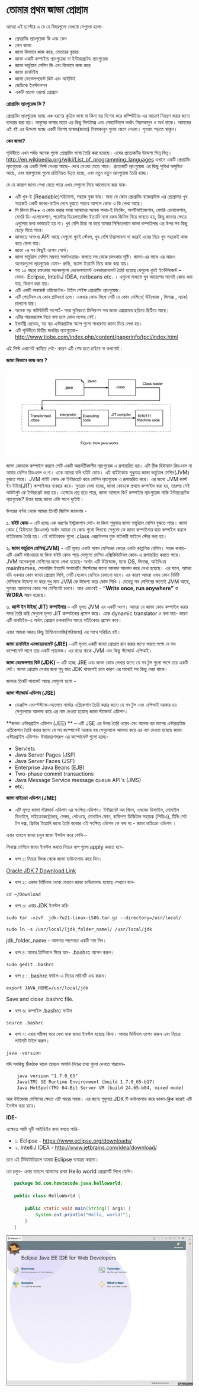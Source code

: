 # তোমার প্রথম জাভা প্রোগ্রাম

আমরা এই চ্যাপ্টার এ যে যে বিষয়গুলো দেখবো  সেগুলো হলো-

* প্রোগ্রামিং ল্যাংগুয়েজ কি এবং কেন
* কেন জাভা
* জাভা কিভাবে কাজ করে, ভেতরের বৃত্তান্ত
* জাভা একটি কম্পাইল্ড ল্যাংগুয়েজ না ইন্টারপ্রেটেড ল্যাংগুয়েজ
* জাভা ভার্চুয়াল মেশিন কি এবং কিভাবে কাজ করে
* জাভা রানটাইম
* জাভা ডেভেলপমেন্ট কিট এবং আইডিই
* জেডিকে ইনস্টলেশন 
* একটি হ্যালো ওয়ার্ল্ড প্রোগ্রাম 

**প্রোগ্রামিং ল্যাংগুয়েজ কি ?** 

প্রোগ্রামিং ল্যাংগুয়েজ হচ্ছে এক ধরণের কৃত্রিম ভাষা যা কিনা যন্ত্র বিশেষ করে কম্পিউটার-এর আচরণ নিয়ন্ত্রণ করার জন্যে ব্যবহার করা হয়। মানুষের ভাষার মতো এর কিছু সিনট্যাক্স এবং সেম্যান্টিক্‌স অর্থাৎ নিয়মকানুন ও অর্থ থাকে।  আমাদের এই বই এর উদ্দেশ্য হচ্ছে একটি বিশেষ ভাষার(জাভা) নিয়মকানুন গুলো জেনে নেওয়া। সুতরাং পড়তে থাকুন। 

**কেন জাভা?** 

পৃথিবীতে এখন পর্যন্ত অনেক গুলো প্রোগ্রামিং ভাষা তৈরি করা হয়েছে। এদের প্রত্যেকটির উদ্দেশ্য  ভিন্ন ভিন্ন। http://en.wikipedia.org/wiki/List_of_programming_languages এখানে একটি প্রোগ্রামিং ল্যাংগুয়েজ এর একটি লিস্ট দেওয়া আছে- দেখে নেওয়া যেতে পারে। প্রত্যেকটি ল্যাংগুয়েজ এর কিছু সুবিধা অসুবিধা আছে, এবং  ল্যাংগুয়েজ গুলো প্রতিনিয়ত উন্নত হচ্ছে, এবং নতুন নতুন  ল্যাংগুয়েজ তৈরি হচ্ছে। 

যে যে কারণে জাভা শেখা যেতে পারে এখন সেগুলো নিয়ে আলোচনা করা যাক-  

- এটি খুব-ই (Readable)পাঠযোগ্য, সহজে বুঝা যায়। অন্য যে কোন প্রোগ্রামিং ব্যাকগ্রাউন্ড এর প্রোগ্রামার খুব সহজেই একটি জাভা-ফাইল দেখে বুঝতে পারবে আসলে কোড এ কি লেখা আছে।
- সি কিংবা সি++ এ কোড করার সময় আমাদের অনেক সময়-ই লিংকিং, অপটিমাইজেশান, মেমরি এলোকেশান, মেমরি ডি-এলোকেশান, পয়েন্টার ডিরেফারেন্সিং ইত্যাদি নানা রকম জিনিস নিয়ে ভাবতে হয়, কিন্তু জাভার ক্ষেত্রে এগুলোর কথা ভাবতেই হয় না। খুব বেশি চিন্তা না করে আমরা নিশ্চিতভাবে জাভা কম্পাইলার এর উপর সব কিছু ছেড়ে দিতে পারে।
- জাভাতে অসংখ্য API আছে যেগুলো খুবই স্টেবল, খুব বেশি চিন্তাভাবনা না করেই এদের নিয়ে খুব সহজেই কাজ করে ফেলা যায়।
- জাভা -র সব কিছুই ওপেন সোর্স। 
- জাভা ভার্চুয়াল মেশিন সম্ভবত সফটওয়্যার- জগতে সব থেকে চমৎকার সৃষ্টি। জাভা-এর সাথে এর আরও অনেকগুলো ল্যাংগুয়েজ যেমন- গ্রুভি, স্ক্যালা ইত্যাদি নিয়ে কাজ করা যায়।
- গত ১৫ বছরে চমৎকার অনেকগুলো ডেভেলপমেন্ট এনভায়রনমেন্ট তৈরি হয়েছে যেগুলো খুবই ইন্টেলিজেন্ট – যেমন- Eclipse, IntelliJ IDEA, netbeans etc. । এগুলো মাধ্যমে খুব আয়েশের সাথেই কোড করা যায়, ডিবাগ করা যায়।
- এটি একটি অবজেক্ট ওরিয়েন্টেড- টাইপ সেইফ প্রোগ্রামিং ল্যাংগুয়েজ।
- এটি পোর্টেবল যে কোন প্লাটফর্মে চলে। একবার কোড লিখে সেটি যে কোন মেশিনে( উইন্ডোজ , লিনাক্স , ম্যাক) চালানো যায়।
- অনেক বড় কমিউনিটি সাপোর্ট- সারা দুনিয়াতে মিলিয়নস অব জাভা প্রোগ্রামার ছড়িয়ে ছিটিয়ে আছে।
- এটির পারফরমেন্স নিয়ে বলা চলে কোন সন্দেহ নেই।
- ইন্ডাস্ট্রি গ্রেডেড, বড় বড় এন্টারপ্রাইজ অ্যাপ গুলো সাধারণত জাভা দিয়ে লেখা হয়।
- এটি পৃথিবীতে দ্বিতীয় জনপ্রিয় ল্যাংগুয়েজ- http://www.tiobe.com/index.php/content/paperinfo/tpci/index.html


এই লিস্ট এখানেই থামিয়ে দেই- কারণ এটি শেষ হতে চাইবে না কখনোই। 

**জাভা কিভাবে কাজ করে ?** 

![how java works](images/how-java-works.png)

জাভা কোডকে কম্পাইল করলে সেটি একটি অন্তর্বর্তীকালীন ল্যাংগুয়েজ এ রূপান্তরিত হয়। এটি ঠিক  হিউম্যান রিডএবল না আবার মেশিন রিডএবল ও না। একে আমরা বলি বাইট কোড। এই বাইটকোড শুধুমাত্র জাভা ভার্চুয়াল মেশিন(JVM) বুঝতে পারে। JVM বাইট কোড কে ইন্টারপ্রেট করে মেশিন ল্যাংগুয়েজ এ রূপান্তরিত করে। এর জন্যে JVM জাস্ট ইন টাইম(JIT) কম্পাইলার ব্যবহার করে। সুতরাং দেখা যাচ্ছে, জাভা কোডকে প্রথমে কম্পাইল করা হয়, তারপর সেই আউটপুট কে ইন্টারপ্রেট করা হয়। এক্ষেত্রে প্রশ্ন হতে পারে, জাভা আসলে কি? কম্পাইল্ড ল্যাংগুয়েজ নাকি ইন্টারপ্রেটেড ল্যাংগুয়েজ? উত্তর হচ্ছে জাভা একি সাথে দুটোই। 

উপরের বর্ণনা থেকে আমরা তিনটি জিনিস জানলাম - 

**১. বাইট কোড** – এটি হচ্ছে এক ধরণের ইস্ট্রাকশান সেট-  যা কিনা শুধুমাত্র জাভা ভার্চুয়াল মেশিন বুঝতে পারে। জাভা কোড ( হিউম্যান রিডএবল) অর্থাৎ আমরা যে কোড গুলো লিখবো সেগুলো কে জাভা কম্পাইলার দ্বারা কম্পাইল করলে বাইটকোড তৈরি হয়। এই বাইটকোড গুলো .class এক্সটেনশন যুক্ত বাইনারী ফাইলে স্টোর করা হয়। 
	
**২. জাভা ভার্চুয়াল মেশিন(JVM)** -  এটি মূলত একটা বাস্তব মেশিনের ভেতর একটা কাল্পনিক মেশিন। সহজ কথায়- এটি একটি সফ্টওয়্যার যা কিনা  বাইট কোড পড়ে সেগুলো মেশিন এক্সিকিউটেবল কোড-এ রূপান্তরিত করতে পারে।  JVM অনেকগুলা মেশিনের জন্যে লেখা হয়েছে- অর্থাৎ এটি উইন্ডোজ, ম্যাক OS, লিনাক্স, আইবিএম mainframes, সোলারিস ইত্যাদি অপারেটিং সিস্টেমের জন্যে আলাদা আলাদা করে লেখা হয়েছে। এর ফলে, আমরা যদি একবার কোন জাভা প্রোগ্রাম লিখি, সেটি যেকোন মেশিনে চালানো যাবে। এর কারণ আমরা এখন কোন নির্দিষ্ট মেশিনকে উদ্দেশ্য না করে শুধু মাত্র JVM কে উদ্দেশ্য করে কোড লিখি । যেহেতু সব মেশিনের জন্যেই  JVM আছে, সুতরাং আমাদের কোড সব মেশিনেই চলবে। আর এভাবেই - **“Write once, run anywhere”** বা **WORA** সম্ভব হয়েছে।  

৩. **জাস্ট ইন টাইম( JIT) কম্পাইলার** – এটি মূলত  JVM এর একটি অংশ। আমরা যে জাভা কোড কম্পাইল করার সময় তৈরি করি সেগুলো মূলত  JIT কম্পাইলার প্রসেস করে। একে dynamic translator ও বলা যায়- কারণ এটি রানটাইম-এ অর্থাৎ প্রোগ্রাম চলাকালিন সময়ে বাইটকোড প্রসেস করে। 

এবার আমরা আরও কিছু টার্মিনোলোজি(পরিভাষা) এর সাথে পরিচিত হই। 

**জাভা রানটাইম এনভায়রনমেন্ট (JRE)** –এটি মূলত একটি জাভা প্রোগ্রাম রান করার জন্যে অন্তত:পক্ষে যে সব কম্পোনেন্ট লাগে তার একটি প্যাকেজ।  এর মধ্যে থাকে JVM এবং কিছু স্ট্যান্ডার্ড এপিআই। 

**জাভা ডেভেলপার কিট (JDK)** – এটি হচ্ছে  JRE এবং জাভা কোড লেখার জন্যে যে সব টুল গুলো লাগে তার একটি সেট। জাভা প্রোগ্রাম লেখার জন্য শুধু মাত্র JDK থাকলেই চলে কারণ এর মাঝেই সব কিছু দেয়া থাকে। 

জাভার তিনটি সাবসেট আছে সেগুলো হলো - 
 
**জাভা স্ট্যান্ডার্ড এডিশন (JSE)**  
- ডেক্সটপ এবংস্ট্স্ট্যান্ড-অ্যলোন সার্ভার  এপ্লিকেশান তৈরি করার জন্যে যে সব টুল এবং এপিআই দরকার হয় সেগুলোকে আলাদা করে এর নাম দেওয়া হয়েছে জাভা স্ট্যান্ডার্ড এডিশন।

**জাভা এন্টারপ্রাইস এডিশন (JEE) **
– এটি JSE এর উপর তৈরি ওয়েব এবং অনেক বড় মাপের এন্টারপ্রাইজ এপ্লিকেশান তৈরি করার জন্যে যে সব কম্পোনেন্ট দরকার হয় সেগুলোকে আলাদা করে এর নাম দেওয়া হয়েছে  জাভা এন্টারপ্রাইস এডিশন- উদারহরণসরূপ এর কম্পোনেন্ট গুলো হচ্ছে-

- Servlets
- Java Server Pages (JSP)
- Java Server Faces (JSF)
- Enterprise Java Beans (EJB)
- Two-phase commit transactions
- Java Message Service message queue API's (JMS)
- etc.

**জাভা মাইক্রো  এডিশন (JME)** 

- এটি মূলত জাভা স্ট্যান্ডার্ড এডিশন এর সংক্ষিপ্ত  এডিশন। ইন্টারনেট অব থিংস, এমবেড ডিভাইস, মোবাইল ডিভাইস, মাইক্রোকন্ট্রোলার, সেন্সর, গেটওয়ে, মোবাইল ফোন, ব্যক্তিগত ডিজিটাল সহায়ক (পিডিএ), টিভি সেট টপ বক্স, প্রিন্টার ইত্যাদি জন্যে তৈরি জাভার এই  সংক্ষিপ্ত  এডিশন কে বলা হ্য় - জাভা মাইক্রো  এডিশন ।

এবার তাহলে জাভা চলুন জাভা ইন্সটল করে ফেলি-- 

লিনাক্স মেশিনে জাভা ইনস্টল করতে নিচের ধাপ গুলো apply করতে হবে-

- ধাপ ১: নিচের লিংক থেকে জাভা ডাউনলোড করে নিন।

[Oracle JDK 7 Download Link](http://www.oracle.com/technetwork/java/javase/downloads/index-jsp-138363.html)

- ধাপ ২: এরপর টার্মিনাল থেকে যেখানে জাভা ডাউনলোড হয়েছে সেখানে যান-

```cd ~/Download```

- ধাপ ৩: এবার JDK ইনস্টল করি-

```sudo tar -xzvf  jdk-7u21-linux-i586.tar.gz --directory=/usr/local/```
    
```sudo ln -s /usr/local/[jdk_folder_name]/ /usr/local/jdk```

jdk_folder_name - আপনার পছন্দমত একটি নাম দিন।

- ধাপ ৪: আবার টার্মিনালে ফিরে যান- .bashrc অপেন করুন।

```sudo gedit .bashrc```

- ধাপ ৫ : .bashrc ফাইল-এ নিচের লাইনটি এড করুন।

```export JAVA_HOME=/usr/local/jdk```

Save and close .bashrc file.

- ধাপ ৬: কম্পাইল .bashrc ফাইল

```source .bashrc```

- ধাপ ৭: এবার পরীক্ষা করে দেখা যাক জাভা ইনস্টল হয়েছে কিনা। আবার টার্মিনাল ওপেন করুন এবং নিচের লাইনটি টাইপ করুন।

```java -version```

যদি সবকিছু ঠিকঠাক থাকে তাহলে আপনি নিচের তথ্য গুলো দেখতে পারবেন-

```
    java version "1.7.0_65" 
    Java(TM) SE Runtime Environment (build 1.7.0_65-b17) 
    Java HotSpot(TM) 64-Bit Server VM (build 24.65-b04, mixed mode) 
```

আর উইন্ডোজ মেশিনের ক্ষেত্রে এটি আরো সহজ। এর জন্যে শুধুমাত্র JDK টি ডাউনলোড করে ডাবল-ক্লিক করেই এটি ইনস্টল করা যাবে। 

**IDE-**  

এক্ষেত্রে আমি দুটি আইডিইর কথা বলতে পারি- 
- ১. Eclipse -  https://www.eclipse.org/downloads/
- ২. IntelliJ IDEA -  http://www.jetbrains.com/idea/download/

তবে এই টিউটোরিয়ালে আমরা  Eclipse ব্যবহার করবো। 

তো চলুন- এবার তাহলে আমাদের প্রথম Hello world  প্রোগ্রামটি লিখে ফেলি। 
 ```java
    package bd.com.howtocode.java.helloworld;
    
    public class HelloWorld {
    
        public static void main(String[] args) {
            System.out.println("Hello, world!");
        }    
    }
```

![hello world program](images/hello-world-java.gif)

